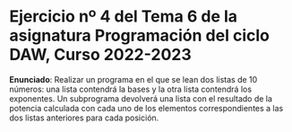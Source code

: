 # Ejercicio nº 4 del Tema 6 de la asignatura Programación del ciclo DAW, Curso 2022-2023
**Enunciado**: Realizar un programa en el que se lean dos listas de 10 números: una lista contendrá la bases y la otra lista contendrá los exponentes.
Un subprograma devolverá una lista con el resultado de la potencia calculada con cada uno de los elementos correspondientes a las dos listas anteriores para cada posición.